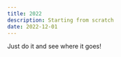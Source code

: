 ```yaml
---
title: 2022
description: Starting from scratch
date: 2022-12-01
---
```


Just do it and see where it goes!